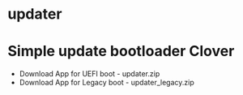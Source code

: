 # updater
# Simple update bootloader Clover

- Download App for UEFI boot - updater.zip
- Download App for Legacy boot - updater_legacy.zip

